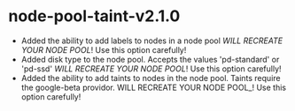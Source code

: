 # node-pool-taint-v2.1.0
- Added the ability to add labels to nodes in a node pool _WILL RECREATE YOUR NODE POOL_! Use this option carefully!
- Added disk type to the node pool. Accepts the values 'pd-standard' or 'pd-ssd' _WILL RECREATE YOUR NODE POOL_! Use this option carefully!
- Added the ability to add taints to nodes in the node pool. Taints require the google-beta providor. WILL RECREATE YOUR NODE POOL_! Use this option carefully!